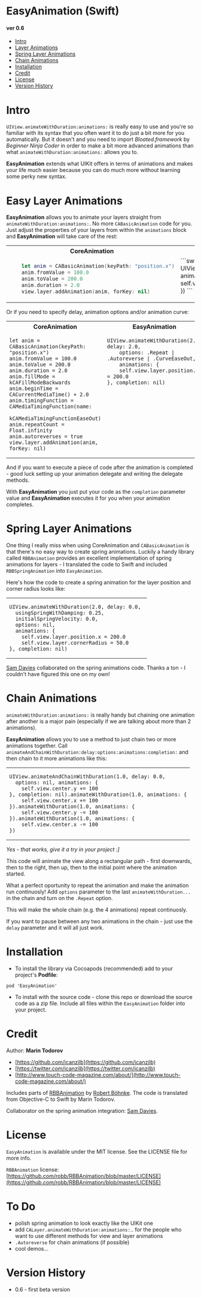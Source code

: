 EasyAnimation (Swift)
=========

#### ver 0.6

* <a href="#intro">Intro</a>
* <a href="#layers">Layer Animations</a>
* <a href="#springs">Spring Layer Animations</a>
* <a href="#chains">Chain Animations</a>
* <a href="#installation">Installation</a>
* <a href="#credit">Credit</a>
* <a href="#license">License</a>
* <a href="#version">Version History</a>

<a name="intro"></a>
Intro
========

`UIView.animateWithDuration:animations:` is really easy to use and you're so familiar with its syntax that you often want it to do just a bit more for you automatically. But it doesn't and you need to import *Bloated.framework* by *Beginner Ninja Coder* in order to make a bit more advanced animations than what `animateWithDuration:animations:` allows you to.

**EasyAnimation** extends what UIKit offers in terms of animations and makes your life much easier because you can do much more without learning some perky new syntax.

<a name="layers"></a>
Easy Layer Animations
========

**EasyAnimation** allows you to animate your layers straight from `animateWithDuration:animations:`. No more `CABasicAnimation` code for you. Just adjust the properties of your layers from within the `animations` block and **EasyAnimation** will take care of the rest:
<table width="100%">
<th>CoreAnimation</th>
<th>EasyAnimation</th>
<tr>
<td valign="top">

```Swift
    let anim = CABasicAnimation(keyPath: "position.x")
    anim.fromValue = 100.0
    anim.toValue = 200.0
    anim.duration = 2.0
    view.layer.addAnimation(anim, forKey: nil)
```

</td>
<td valign="top">
```swift
    UIView.animateWithDuration(2.0, animations: {
        self.view.layer.position.x = 200.0
    })
```
</td>
</tr>
</table>

Or if you need to specify delay, animation options and/or animation curve:

<table width="100%">
<th>CoreAnimation</th>
<th>EasyAnimation</th>
<tr>
<td valign="top">

    let anim = CABasicAnimation(keyPath: "position.x")
    anim.fromValue = 100.0
    anim.toValue = 200.0
    anim.duration = 2.0
    anim.fillMode = kCAFillModeBackwards
    anim.beginTime = CACurrentMediaTime() + 2.0
    anim.timingFunction = CAMediaTimingFunction(name: 
        kCAMediaTimingFunctionEaseOut)
    anim.repeatCount = Float.infinity
    anim.autoreverses = true
    view.layer.addAnimation(anim, forKey: nil)
</td>
<td valign="top">

    UIView.animateWithDuration(2.0, delay: 2.0, 
        options: .Repeat | .Autoreverse | .CurveEaseOut, 
        animations: {
        self.view.layer.position.x = 200.0
    }, completion: nil)
</td>
</tr>
</table>

And if you want to execute a piece of code after the animation is completed - good luck setting up your animation delegate and writing the delegate methods. 

With **EasyAnimation** you just put your code as the `completion` parameter value and **EasyAnimation** executes it for you when your animation completes.

<a name="springs"></a>

Spring Layer Animations
========
One thing I really miss when using CoreAnimation and `CABasicAnimation` is that there's no easy way to create spring animations. Luckily a handy library called `RBBAnimation` provides an excellent implementation of spring animations for layers - I translated the code to Swift and included `RBBSpringAnimation` into `EasyAnimation`. 

Here's how the code to create a spring animation for the layer position and corner radius looks like:

<table width="100%">
<tr>
<td valign="top">

    UIView.animateWithDuration(2.0, delay: 0.0, 
      usingSpringWithDamping: 0.25, 
      initialSpringVelocity: 0.0, 
      options: nil, 
      animations: {
        self.view.layer.position.x = 200.0
        self.view.layer.cornerRadius = 50.0
    }, completion: nil)

</td>
</tr>
</table>

[Sam Davies](https://github.com/sammyd) collaborated on the spring animations code. Thanks a ton - I couldn't have figured this one on my own!

<a name="chains"></a>

Chain Animations
========

`animateWithDuration:animations:` is really handy but chaining one animation after another is a major pain (especially if we are talking about more than 2 animations).

**EasyAnimation** allows you to use a method to just chain two or more animations together.  Call `animateAndChainWithDuration:delay:options:animations:completion:` and then chain to it more animations like this:

<table width="100%">
<tr>
<td valign="top">

    UIView.animateAndChainWithDuration(1.0, delay: 0.0, 
      options: nil, animations: {
        self.view.center.y += 100
    }, completion: nil).animateWithDuration(1.0, animations: {
        self.view.center.x += 100
    }).animateWithDuration(1.0, animations: {
        self.view.center.y -= 100
    }).animateWithDuration(1.0, animations: {
        self.view.center.x -= 100
    })
</td>
</tr>
</table>

*Yes - that works, give it a try in your project :]*

This code will animate the view along a rectangular path - first downwards, then to the right, then up, then to the initial point where the animation started.

What a perfect oportunity to repeat the animation and make the animation run continuosly! Add `options` parameter to the last `animateWithDuration...` in the chain and turn on the `.Repeat` option. 

This will make the whole chain (e.g. the 4 animations) repeat continuosly.

If you want to pause between any two animations in the chain - just use the `delay` parameter and it will all just work.

<a href="installation"></a>

Installation
========

* To install the library via Cocoapods (recommended) add to your project's **Podfile**:

`pod 'EasyAnimation'`

* To install with the source code - clone this repo or download the source code as a zip file. Include all files within the `EasyAnimation` folder into your project.

<a href="credit"></a>

Credit
========

Author: **Marin Todorov**

* [https://github.com/icanzilb](https://github.com/icanzilb)
* [https://twitter.com/icanzilb](https://twitter.com/icanzilb)
* [http://www.touch-code-magazine.com/about/](http://www.touch-code-magazine.com/about/)

Includes parts of [RBBAnimation](https://github.com/robb/RBBAnimation) by [Robert Böhnke](https://github.com/robb). The code is translated from Objective-C to Swift by Marin Todorov.

Collaborator on the spring animation integration: [Sam Davies](https://github.com/sammyd).

<a name="license"></a> 

License
========
`EasyAnimation` is available under the MIT license. See the LICENSE file for more info.

`RBBAnimation` license: [https://github.com/robb/RBBAnimation/blob/master/LICENSE](https://github.com/robb/RBBAnimation/blob/master/LICENSE)

<a name="version"></a>

To Do
=========

* polish spring animation to look exactly like the UIKit one
* add `CALayer.animateWithDuration:animations:`.. for the people who want to use different methods for view and layer animations
* `.Autoreverse` for chain animations (if possible)
* cool demos...

Version History
========

* 0.6 - first beta version